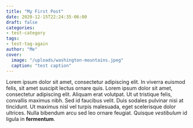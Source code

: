 ```yaml
---
title: "My First Post"
date: 2020-12-15T22:24:35-06:00
draft: false
categories:
- test-category
tags:
- test-tag-again
author: "Me"
cover:
  image: "/uploads/washington-mountains.jpeg"
  caption: "test caption"
---
```


Lorem ipsum dolor sit amet, consectetur adipiscing elit. In viverra euismod felis, sit amet suscipit lectus ornare quis. Lorem ipsum dolor sit amet, consectetur adipiscing elit. Aliquam erat volutpat. Ut ut tristique felis, convallis maximus nibh. Sed id faucibus velit. Duis sodales pulvinar nisi at tincidunt. Ut maximus nisl vel turpis malesuada, eget scelerisque dolor ultrices. Nulla bibendum arcu sed leo ornare feugiat. Quisque *vestibulum* id ligula in **fermentum**.
